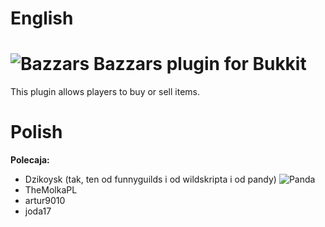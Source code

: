 # English
# ![Bazzars](http://i.imgur.com/e5o2dj9.png) Bazzars plugin for Bukkit

This plugin allows players to buy or sell items.

# __Polish__
__Polecaja:__
* Dzikoysk (tak, ten od funnyguilds i od wildskripta i od pandy) ![Panda](http://screenshu.com/static/uploads/temporary/0j/vg/ze/p2n3gr.jpg)
* TheMolkaPL
* artur9010
* joda17
